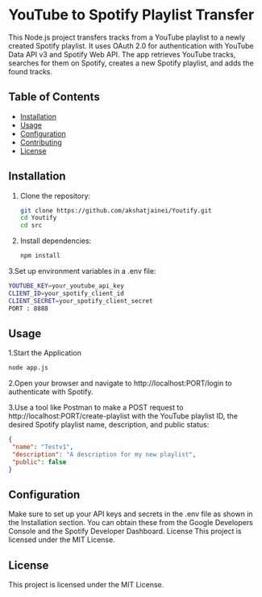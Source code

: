 # YouTube to Spotify Playlist Transfer

This Node.js project transfers tracks from a YouTube playlist to a newly created Spotify playlist. It uses OAuth 2.0 for authentication with YouTube Data API v3 and Spotify Web API. The app retrieves YouTube tracks, searches for them on Spotify, creates a new Spotify playlist, and adds the found tracks.

## Table of Contents

- [Installation](#installation)
- [Usage](#usage)
- [Configuration](#configuration)
- [Contributing](#contributing)
- [License](#license)

## Installation

1. Clone the repository:
   ```sh
   git clone https://github.com/akshatjainei/Youtify.git
   cd Youtify
   cd src
   ```

2. Install dependencies:
   ```sh
   npm install
   ```

3.Set up environment variables in a .env file:
   ```sh
   YOUTUBE_KEY=your_youtube_api_key
   CLIENT_ID=your_spotify_client_id
   CLIENT_SECRET=your_spotify_client_secret
   PORT : 8888
  ```
## Usage
1.Start the Application
  ```sh
  node app.js
 ```
2.Open your browser and navigate to http://localhost:PORT/login to authenticate with Spotify.

3.Use a tool like Postman to make a POST request to http://localhost:PORT/create-playlist with the YouTube playlist ID, the desired Spotify playlist name, description, and public status:
 ```json
{
  "name": "Testv1",
  "description": "A description for my new playlist",
  "public": false
}
```
## Configuration
Make sure to set up your API keys and secrets in the .env file as shown in the Installation section. You can obtain these from the Google Developers Console and the Spotify Developer Dashboard.
License
This project is licensed under the MIT License.

## License
This project is licensed under the MIT License.





